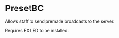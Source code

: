 # PresetBC
Allows staff to send premade broadcasts to the server.

Requires EXILED to be installed.
